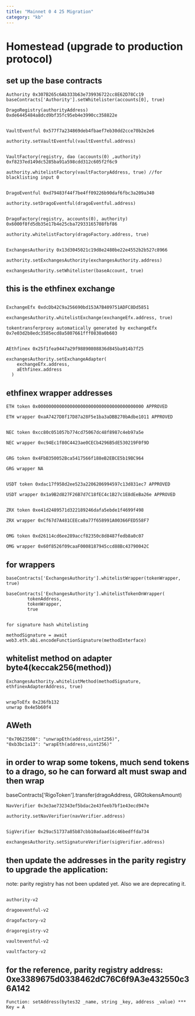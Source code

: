 ```yaml
---
title: "Mainnet 0 4 25 Migration"
category: "kb"
---
```


# Homestead (upgrade to production protocol)

## set up the base contracts
```
Authority 0x307B265c6Ab333b63e739936722cc8E62D78Cc19
baseContracts['Authority'].setWhitelister(accounts[0], true)

DragoRegistry(authorityAddress) 0xde6445484a8dcd9bf35fc95eb4e3990cc358822e


VaultEventful 0x577f7a234869deb4fbaef7eb30dd2cce70b2e2e6

authority.setVaultEventful(vaultEventful.address)


VaultFactory(registry, dao (accounts(0) ,authority) 0xf8237ed149dc5285ba91a598cdd312c605f2f6c9

authority.whitelistFactory(vaultFactoryAddress, true) //for blacklisting input 0


DragoEventful 0xd79483f44f7be4ff09226b90daf6fbc3a209a340

authority.setDragoEventful(dragoEventful.address)


DragoFactory(registry, accounts(0), authority) 0x6000f8fd5db35e17b4e25cba72933165708fbf86

authority.whitelistFactory(dragoFactory.address, true)


ExchangesAuthority 0x13d3045021c19d8e2480be22e4552b2b527c8966

authority.setExchangesAuthority(exchangesAuthority.address)

exchangesAuthority.setWhitelister(baseAccount, true)
```



## this is the ethfinex exchange

```

ExchangeEfx 0xdcDb42C9a256690bd153A7B409751ADFC8Dd5851

exchangesAuthority.whitelistExchange(exchangeEfx.address, true)

tokentransferproxy automatically generated by exchangeEfx 0x7e03d2b8edc3585ecd8a5807661fff0830a0b603


AEthfinex 0x25f1fea9447a29f98890808836d845ba914b7f25

exchangesAuthority.setExchangeAdapter(
    exchangeEfx.address,
    aEthfinex.address
  )
```


## ethfinex wrapper addresses
```
ETH token 0x0000000000000000000000000000000000000000 APPROVED

ETH wrapper 0xaA7427D8f17D87a28F5e1ba3aDBB270bAdbe1011 APPROVED


NEC token 0xcc80c051057b774cd75067dc48f8987c4eb97a5e

NEC wrapper 0xc94Ec1f80C4423ae0CECb4296B5dE530219F0f9D


GRG token 0x4FbB350052Bca5417566f188eB2EBCE5b19BC964

GRG wrapper NA


USDT token 0xdac17f958d2ee523a2206206994597c13d831ec7 APPROVED

USDT wrapper 0x1a9B2d827F26B7d7C18fEC4c1B27c1E8dEeBa26e APPROVED


ZRX token 0xe41d2489571d322189246dafa5ebde1f4699f498

ZRX wrapper 0xCf67d7A481CEEca0a77f658991A00366FED558F7


OMG token 0xd26114cd6ee289accf82350c8d8487fedb8a0c07

OMG wrapper 0x60f8526f09caaF0008187945ccd88Bc43790042C

```


## for wrappers

```
baseContracts['ExchangesAuthority'].whitelistWrapper(tokenWrapper, true)

baseContracts['ExchangesAuthority'].whitelistTokenOnWrapper(
        tokenAddress,
        tokenWrapper,
        true


for signature hash whitelisting

methodSignature = await web3.eth.abi.encodeFunctionSignature(methodInterface)
```

## whitelist method on adapter  byte4(keccak256(method))
```
ExchangesAuthority.whitelistMethod(methodSignature, ethfinexAdapterAddress, true)


wrapToEfx 0x236fb132
unwrap 0x4e5b60f4
```

## AWeth
```
"0x70623508": "unwrapEth(address,uint256)",
"0xb3bc1a13": "wrapEth(address,uint256)"
```

## in order to wrap some tokens, much send tokens to a drago, so he can forward alt must swap and then wrap

baseContracts['RigoToken'].transfer(dragoAddress, GRGtokensAmount)

```
NavVerifier 0x3e3ae732343ef5bdac2e43feeb7bf1e43ecd947e

authority.setNavVerifier(navVerifier.address)


SigVerifier 0x29ac51737a85b87cbb10adaad16c46bedffda734

exchangesAuthority.setSignatureVerifier(sigVerifier.address)
```

## then update the addresses in the parity registry to upgrade the application:
note: parity registry has not been updated yet. Also we are deprecating it.

```

authority-v2

dragoeventful-v2

dragofactory-v2

dragoregistry-v2

vaulteventful-v2

vaultfactory-v2
```

## for the reference, parity registry address: 0xe3389675d0338462dC76C6f9A3e432550c36A142
```
Function: setAddress(bytes32 _name, string _key, address _value) *** Key = A
```
